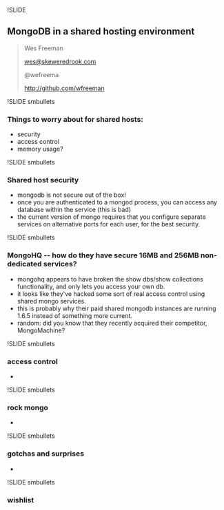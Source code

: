 !SLIDE 
## MongoDB in a shared hosting environment ##

> Wes Freeman 
>
> wes@skeweredrook.com
>
> @wefreema
>
> http://github.com/wfreeman
>

!SLIDE smbullets
### Things to worry about for shared hosts: ###

* security
* access control
* memory usage?

!SLIDE smbullets
### Shared host security ###

* mongodb is not secure out of the box!
* once you are authenticated to a mongod process, you can access any database within the service (this is bad)
* the current version of mongo requires that you configure separate services on alternative ports for each user, for the best security.

!SLIDE smbullets
### MongoHQ -- how do they have secure 16MB and 256MB non-dedicated services? ###

* mongohq appears to have broken the show dbs/show collections functionality, and only lets you access your own db. 
* it looks like they've hacked some sort of real access control using shared mongo services. 
* this is probably why their paid shared mongodb instances are running 1.6.5 instead of something more current.
* random: did you know that they recently acquired their competitor, MongoMachine?

!SLIDE smbullets
### access control ###

*

!SLIDE smbullets
### rock mongo ###

* 

!SLIDE smbullets
### gotchas and surprises ### 

* 

!SLIDE smbullets
### wishlist ###

